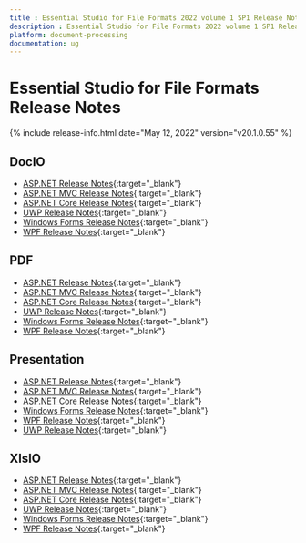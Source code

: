 ```yaml
---
title : Essential Studio for File Formats 2022 volume 1 SP1 Release Notes  
description : Essential Studio for File Formats 2022 volume 1 SP1 Release Notes  
platform: document-processing
documentation: ug
---
```


# Essential Studio for File Formats  Release Notes  

{% include release-info.html date="May 12, 2022" version="v20.1.0.55" %} 

## DocIO

* [ASP.NET Release Notes](/aspnet/release-notes/v20.1.0.55#docio){:target="_blank"}
* [ASP.NET MVC Release Notes](/aspnetmvc/release-notes/v20.1.0.55#docio){:target="_blank"}
* [ASP.NET Core Release Notes](/aspnet-core/release-notes/v20.1.0.55#docio){:target="_blank"}
* [UWP Release Notes](/uwp/release-notes/v20.1.0.55#docio){:target="_blank"}
* [Windows Forms Release Notes](/windowsforms/release-notes/v20.1.0.55#docio){:target="_blank"}
* [WPF Release Notes](/wpf/release-notes/v20.1.0.55#docio){:target="_blank"}


## PDF

* [ASP.NET Release Notes](/aspnet/release-notes/v20.1.0.55#pdf){:target="_blank"}
* [ASP.NET MVC Release Notes](/aspnetmvc/release-notes/v20.1.0.55#pdf){:target="_blank"}
* [ASP.NET Core Release Notes](/aspnet-core/release-notes/v20.1.0.55#pdf){:target="_blank"}
* [UWP Release Notes](/uwp/release-notes/v20.1.0.55#pdf){:target="_blank"}
* [Windows Forms Release Notes](/windowsforms/release-notes/v20.1.0.55#pdf){:target="_blank"}
* [WPF Release Notes](/wpf/release-notes/v20.1.0.55#pdf){:target="_blank"}


## Presentation

* [ASP.NET Release Notes](/aspnet/release-notes/v20.1.0.55#presentation){:target="_blank"}
* [ASP.NET MVC Release Notes](/aspnetmvc/release-notes/v20.1.0.55#presentation){:target="_blank"}
* [ASP.NET Core Release Notes](/aspnet-core/release-notes/v20.1.0.55#presentation){:target="_blank"}
* [Windows Forms Release Notes](/windowsforms/release-notes/v20.1.0.55#presentation){:target="_blank"}
* [WPF Release Notes](/wpf/release-notes/v20.1.0.55#presentation){:target="_blank"}
* [UWP Release Notes](/uwp/release-notes/v20.1.0.55#presentation){:target="_blank"}


## XlsIO

* [ASP.NET Release Notes](/aspnet/release-notes/v20.1.0.55#xlsio){:target="_blank"}
* [ASP.NET MVC Release Notes](/aspnetmvc/release-notes/v20.1.0.55#xlsio){:target="_blank"}
* [ASP.NET Core Release Notes](/aspnet-core/release-notes/v20.1.0.55#xlsio){:target="_blank"}
* [UWP Release Notes](/uwp/release-notes/v20.1.0.55#xlsio){:target="_blank"}
* [Windows Forms Release Notes](/windowsforms/release-notes/v20.1.0.55#xlsio){:target="_blank"}
* [WPF Release Notes](/wpf/release-notes/v20.1.0.55#xlsio){:target="_blank"}